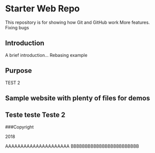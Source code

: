# Starter Web Repo

This repository is for showing how Git and GitHub work
More features. Fixing bugs

## Introduction

A brief introduction...
Rebasing example

## Purpose

TEST 2

Sample website with plenty of files for demos
----------------------------------------------
Teste teste
Teste 2
---------------------------

###Copyright

2018


AAAAAAAAAAAAAAAAAAAAA
BBBBBBBBBBBBBBBBBBBBBBBB